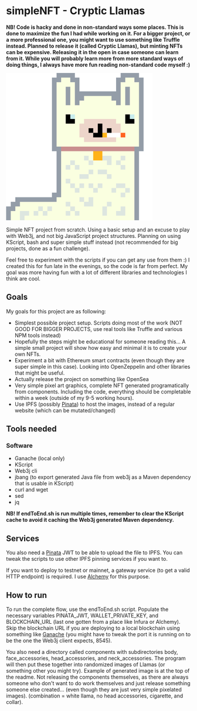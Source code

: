 # simpleNFT - Cryptic Llamas
**NB! Code is hacky and done in non-standard ways some places. This is done to maximize the fun I had while working on it. For a bigger project, or a more professional one, you might want to use something like Truffle instead. Planned to release it (called Cryptic Llamas), but minting NFTs can be expensive. Releasing it in the open in case someone can learn from it. While you will probably learn more from more standard ways of doing things, I always have more fun reading non-standard code myself :)**

<img src="llama.png" alt="drawing" width="400"/>

Simple NFT project from scratch. Using a basic setup and an excuse to play with Web3j, and not big JavaScript project structures. Planning on using KScript, bash and super simple stuff instead (not recommended for big projects, done as a fun challenge).

Feel free to experiment with the scripts if you can get any use from them :) I created this for fun late in the evenings, so the code is far from perfect. My goal was more having fun with a lot of different libraries and technologies I think are cool.




## Goals
My goals for this project are as following:
- Simplest possible project setup. Scripts doing most of the work (NOT GOOD FOR BIGGER PROJECTS, use real tools like Truffle and various NPM tools instead)
- Hopefully the steps might be educational for someone reading this... A simple small project will show how easy and minimal it is to create your own NFTs.
- Experiment a bit with Ethereum smart contracts (even though they are super simple in this case). Looking into OpenZeppelin and other libraries that might be useful.
- Actually release the project on something like OpenSea
- Very simple pixel art graphics, complete NFT generated programatically from components. Including the code, everything should be completable within a week (outside of my 9-5 working hours). 
- Use IPFS (possibly [Pinata](https://www.pinata.cloud/)) to host the images, instead of a regular website (which can be mutated/changed)


## Tools needed
### Software
- Ganache (local only)
- KScript
- Web3j cli
- jbang (to export generated Java file from web3j as a Maven dependency that is usable in KScript)
- curl and wget
- sed
- jq

**NB! If endToEnd.sh is run multiple times, remember to clear the KScript cache to avoid it caching the Web3j generated Maven dependency.**


## Services
You also need a [Pinata](https://www.pinata.cloud/) JWT to be able to upload the file to IPFS. You can tweak the scripts to use other IPFS pinning services if you want to.

If you want to deploy to testnet or mainnet, a gateway service (to get a valid HTTP endpoint) is required. I use [Alchemy](https://www.alchemy.com/) for this purpose. 


## How to run
To run the complete flow, use the endToEnd.sh script. Populate the necessary variables PINATA_JWT, WALLET_PRIVATE_KEY, and BLOCKCHAIN_URL (last one gotten from a place like Infura or Alchemy). Skip the blockchain URL if you are deploying to a local blockchain using something like [Ganache](https://www.trufflesuite.com/ganache) (you might have to tweak the port it is running on to be the one the Web3j client expects, 8545).


You also need a directory called components with subdirectories body, face_accessories, head_accessories, and neck_accessories. The program will then put these together into randomized images of Llamas (or something other you might try). Example of generated image is at the top of the readme. Not releasing the components themselves, as there are always someone who don't want to do work themselves and just release something someone else created... (even though they are just very simple pixelated images). (combination = white llama, no head accessories, cigarette, and collar). 
